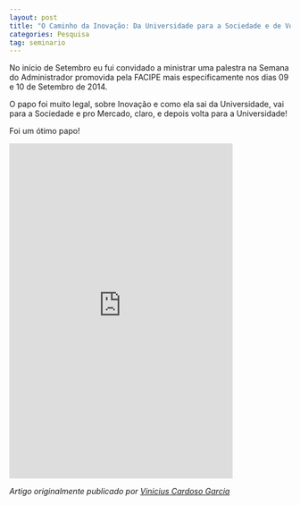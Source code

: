 ```yaml
---
layout: post
title: "O Caminho da Inovação: Da Universidade para a Sociedade e de Volta para Ela (2014)"
categories: Pesquisa
tag: seminario
---
```


No início de Setembro eu fui convidado a ministrar uma palestra na Semana do Administrador promovida pela FACIPE mais especificamente nos dias 09 e 10 de Setembro de 2014.

O papo foi muito legal, sobre Inovação e como ela sai da Universidade, vai para a Sociedade e pro Mercado, claro, e depois volta para a Universidade!

Foi um ótimo papo!

<iframe class="scribd_iframe_embed" src="https://www.scribd.com/embeds/239245308/content?start_page=1&view_mode=scroll&access_key=key-7SOaKTp2OUC6WQLkOsD5&show_recommendations=true" data-auto-height="false" data-aspect-ratio="1.3323485967503692" scrolling="no" id="doc_47228" width="400" height="600" frameborder="0"></iframe>

_Artigo originalmente publicado por [Vinicius Cardoso Garcia](http://viniciusgarcia.me/education/o-caminho-da-inovacao-da-universidade-para-a-sociedade-e-de-volta-para-ela-2014/)_